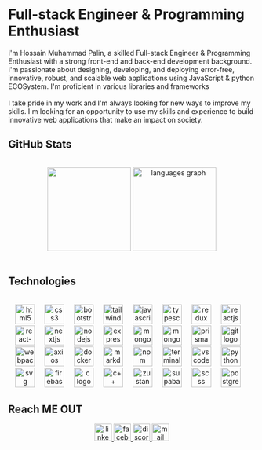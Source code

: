 <h1 align="left">Full-stack Engineer & Programming Enthusiast</h1>
<p align="left">I'm Hossain Muhammad Palin, a skilled Full-stack Engineer & Programming Enthusiast with a strong front-end and back-end development background. I'm passionate about designing, developing, and deploying error-free, innovative, robust, and scalable web applications using JavaScript & python ECOSystem. I'm proficient in various libraries and frameworks<br><br>I take pride in my work and I'm always looking for new ways to improve my skills. I'm looking for an opportunity to use my skills and experience to build innovative web applications that make an impact on society.</p>

## GitHub Stats

<br />
<div align="center">
  <img height="170" src="https://github-readme-streak-stats.herokuapp.com?user=hossainpalin&theme=nord&hide_border=true&border_radius=5" />
  <img height="170" src="https://github-readme-stats.vercel.app/api/top-langs?username=hossainpalin&locale=en&hide_title=false&layout=compact&card_width=320&langs_count=6&theme=nord&hide_border=true" alt="languages graph"  />
</div>
<br />

## Technologies

<br />
<div align="center">
  <img src="https://i.postimg.cc/NGJxXB8K/html.png" height="40" alt="html5 logo"  />
  <img width="12" />
  <img src="https://i.postimg.cc/V6NCs0VD/css.png" height="40" alt="css3 logo"  />
  <img width="12" />
  <img src="https://i.postimg.cc/CL8fKgcT/bootstrap.png" height="40" alt="bootstrap logo"  />
  <img width="12" />
  <img src="https://i.postimg.cc/0Nk6ZJPP/tailwind-css.png" height="40" alt="tailwindcss logo"  />
  <img width="12" />
  <img src="https://i.postimg.cc/FKHbWK45/javascript.png" height="40" alt="javascript logo"  />
  <img width="12" />
  <img src="https://i.postimg.cc/qvk2q7gh/typescript.png" height="40" alt="typescript logo"  />
  <img width="12" />
  <img src="https://i.postimg.cc/RVvT6dDZ/redux.png" height="40" alt="redux logo"  />
  <img width="12" />
  <img src="https://i.postimg.cc/jj2N6kHR/react-js.png" height="40" alt="reactjs logo"  />
  <img width="12" />
  <img src="https://i.postimg.cc/m2K0W0r5/react-router.png" height="40" alt="react-router-dom logo"  />
  <img width="12" />
  <img src="https://i.postimg.cc/sx4vCpYn/next-js.png" height="40" alt="nextjs logo"  />
  <img width="12" />
  <img src="https://i.postimg.cc/wMWXX81c/node-js.png" height="40" alt="nodejs logo"  />
  <img width="12" />
  <img src="https://i.postimg.cc/7Zr6KtSg/express-js.png" height="40" alt="expressjs logo"  />
  <img width="12" />
  <img src="https://i.postimg.cc/dtF5RwLv/mongodb.png" height="40" alt="mongodb logo"  />
  <img width="12" />
  <img src="https://i.postimg.cc/BZmjpCv6/mongoose.png" height="40" alt="mongoose logo"  />
  <img width="12" />
  <img src="https://i.postimg.cc/qqHYPKwZ/prisma.png" height="40" alt="prisma logo"  />
  <img width="12" />
  <img src="https://i.postimg.cc/VkVyZxcv/git.png" height="40" alt="git logo"  />
  <img width="12" />
  <img src="https://i.postimg.cc/4NPf14NT/webpack.png" height="40" alt="webpack logo"  />
  <img width="12" />
  <img src="https://i.postimg.cc/3wK2cx2C/axios.png" height="40" alt="axios logo"  />
  <img width="12" />
  <img src="https://i.postimg.cc/kGFbsrDh/docker.png" height="40" alt="docker logo"  />
  <img width="12" />
  <img src="https://i.postimg.cc/DZ30MjVV/markdown.png" height="40" alt="markdown logo"  />
  <img width="12" />
  <img src="https://i.postimg.cc/GmscnFxb/npm.png" height="40" alt="npm logo"  />
  <img width="12" />
  <img src="https://i.postimg.cc/xC1hnYVL/terminal.png" height="40" alt="terminal logo"  />
  <img width="12" />
  <img src="https://i.postimg.cc/449kdfh1/vscode.png" height="40" alt="vscode logo"  />
  <img width="12" />
  <img src="https://i.postimg.cc/wvC13RJR/python.png" height="40" alt="python logo"  />
  <img width="12" />
  <img src="https://i.postimg.cc/yYhmkjHP/svg.png" height="40" alt="svg logo"  />
  <img width="12" />
  <img src="https://i.postimg.cc/BZHDVpX0/firebase.png" height="40" alt="firebase logo"  />
  <img width="12" />
  <img src="https://i.postimg.cc/HsTJPCqw/c.png" height="40" alt="c logo"  />
  <img width="12" />
  <img src="https://i.postimg.cc/mr1hFZ9s/c.png" height="40" alt="c++ logo"  />
  <img width="12" />
  <img src="https://i.postimg.cc/hP4j11mM/zustand.png" height="40" alt="zustand logo"  />
  <img width="12" />
  <img src="https://i.postimg.cc/6pvNr8MY/supabase.png" height="40" alt="supabase logo"  />
  <img width="12" />
  <img src="https://i.postimg.cc/9fCND0K4/sass.png" height="40" alt="scss logo"  />
  <img width="12" />
  <img src="https://i.postimg.cc/wjpdk6nz/postgres.png" height="40" alt="postgresql logo"  />
  <img width="12" />
</div>

## Reach ME OUT

<div align="center">
  <a href="https://www.linkedin.com/in/hossainpalin/">
    <img src="https://img.shields.io/static/v1?message=LinkedIn&logo=linkedin&label=&color=0077B5&logoColor=white&labelColor=&style=for-the-badge" height="35" alt="linkedin logo"  />
  <a href="https://www.facebook.com/hossainpalin">
    <img src="https://img.shields.io/static/v1?message=Facebook&logo=facebook&label=&color=1877F2&logoColor=white&labelColor=&style=for-the-badge" height="35" alt="facebook logo"  />
  </a>
  <a href="https://discord.com/users/hossainmpalin">
    <img src="https://img.shields.io/static/v1?message=Discord&logo=discord&label=&color=7289DA&logoColor=white&labelColor=&style=for-the-badge" height="35" alt="discord logo"  />
  </a>
    <a href="mailto:hossain.palin@gmail.com">
    <img src="https://img.shields.io/static/v1?message=email&logo=gmail&label=&color=D14836&logoColor=white&labelColor=&style=for-the-badge" height="35" alt="mail logo"  />
  </a>
</div>
